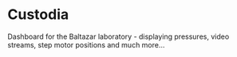 # Custodia
Dashboard for the Baltazar laboratory - displaying pressures, video streams, step motor positions and much more...
